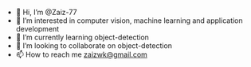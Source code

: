 - 👋 Hi, I’m @Zaiz-77
- 👀 I’m interested in computer vision, machine learning and application development
- 🌱 I’m currently learning object-detection
- 💞️ I’m looking to collaborate on object-detection
- 📫 How to reach me zaizwk@gmail.com

<!---
Zaiz-77/Zaiz-77 is a ✨ special ✨ repository because its `README.md` (this file) appears on your GitHub profile.
You can click the Preview link to take a look at your changes.
--->
